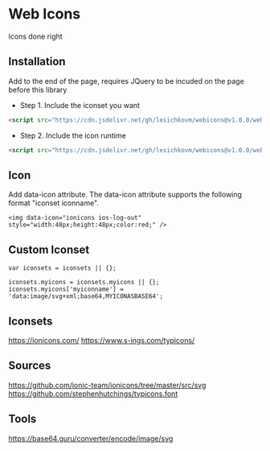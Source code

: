# Web Icons

Icons done right

## Installation ##

Add to the end of the page, requires JQuery to be incuded on the page before this library

- Step 1. Include the iconset you want

```html
<script src="https://cdn.jsdelivr.net/gh/lesichkovm/webicons@v1.0.0/webicons.ionicons.js"></script>
```

- Step 2. Include the icon runtime

```html
<script src="https://cdn.jsdelivr.net/gh/lesichkovm/webicons@v1.0.0/webicons.runtime.js"></script>
```

## Icon ##

Add data-icon attribute. The data-icon attribute supports the following format "iconset iconname".
```
<img data-icon="ionicons ios-log-out" style="width:48px;height:48px;color:red;" />
```

## Custom Iconset ##

```
var iconsets = iconsets || {};

iconsets.myicons = iconsets.myicons || {};
iconsets.myicons['myiconname'] = 'data:image/svg+xml;base64,MYICONASBASE64';
```

## Iconsets ##

https://ionicons.com/
https://www.s-ings.com/typicons/

## Sources ##

https://github.com/ionic-team/ionicons/tree/master/src/svg
https://github.com/stephenhutchings/typicons.font

## Tools ##

https://base64.guru/converter/encode/image/svg
